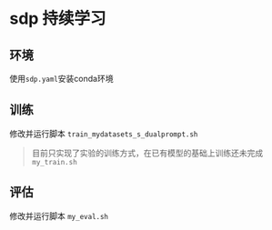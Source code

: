 # sdp 持续学习

## 环境 
使用`sdp.yaml`安装conda环境

## 训练
修改并运行脚本 `train_mydatasets_s_dualprompt.sh`
> 目前只实现了实验的训练方式，在已有模型的基础上训练还未完成 `my_train.sh`

## 评估
修改并运行脚本 `my_eval.sh`


